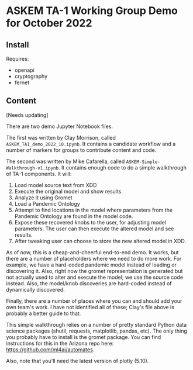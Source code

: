 # ASKEM TA-1 Working Group Demo for October 2022

## Install

Requires:

- openapi
- cryptography
- fernet

## Content

[Needs updating]

There are two demo Jupyter Notebook files.

The first was written by Clay Morrison, called
`ASKEM_TA1_demo_2022_10.ipynb`. It contains a candidate workflow and a
number of markers for groups to contribute content and code.

The second was written by Mike Cafarella, called
`ASKEM-Simple-Walkthrough-v1.ipynb`. It contains enough code to do a
simple walkthrough of TA-1 components. It will:
1. Load model source text from XDD
2. Execute the original model and show results 
3. Analyze it using Gromet
4. Load a Pandemic Ontology
5. Attempt to find locations in the model where parameters from the
   Pandemic Ontology are found in the model code.
6. Expose these recovered knobs to the user, for adjusting model
   parameters. The user can then execute the altered model and see
   results.
7. After tweaking user can choose to store the new altered model in
   XDD.

As of now, this is a cheap-and-cheerful end-to-end demo. It works, but
there are a number of placeholders where we need to do more
work.  For example, we have a hard-coded pandemic model instead of
loading or discovering it. Also, right now the gromet representation
is generated but not actually used to alter and execute the model; we
use the source code instead. Also, the model/knob discoveries are
hard-coded instead of dynamically discovered.

Finally, there are a number of places where you can and should
add your own team's work. I have not identified all of these; Clay's
file above is probably a better guide to that.

This simple walkthrough relies on a number of pretty standard Python
data science packages (shutil, requests, matplotlib, pandas, etc). The
only thing you probably have to install is the gromet package. You can
find instructions for this in the Arizona repo here:
https://github.com/ml4ai/automates.

Also, note that you'll need the latest version of plotly (5.10).


